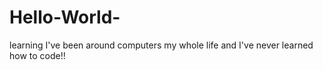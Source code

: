 # Hello-World-
learning 
I've been around computers my whole life and I've never learned how to code!!
